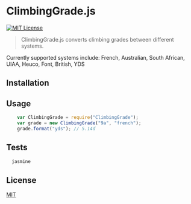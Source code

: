 # ClimbingGrade.js

[![MIT License][license-image]][license-url]

> ClimbingGrade.js converts climbing grades between different systems.

Currently supported systems include: French, Australian, South African, UIAA, Heuco, Font, British, YDS

## Installation


## Usage

```javascript
    var ClimbingGrade = require("ClimbingGrade");
    var grade = new ClimbingGrade("9a", "french");
    grade.format("yds"); // 5.14d
```

## Tests

```bash
  jasmine
```

## License

[MIT][license-url]

[license-image]: http://img.shields.io/badge/license-MIT-blue.svg?style=flat
[license-url]: LICENSE
